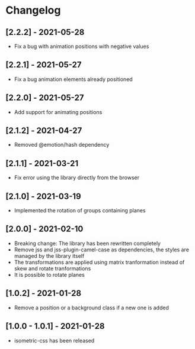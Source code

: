 # Changelog

## [2.2.2] - 2021-05-28

- Fix a bug with animation positions with negative values

## [2.2.1] - 2021-05-27

- Fix a bug animation elements already positioned

## [2.2.0] - 2021-05-27

- Add support for animating positions

## [2.1.2] - 2021-04-27

- Removed @emotion/hash dependency

## [2.1.1] - 2021-03-21

- Fix error using the library directly from the browser

## [2.1.0] - 2021-03-19

- Implemented the rotation of groups containing planes

## [2.0.0] - 2021-02-10

- Breaking change: The library has been rewritten completely
- Remove jss and jss-plugin-camel-case as dependencies, the styles are managed by the library itself
- The transformations are applied using matrix tranformation instead of skew and rotate tranformations
- It is possible to rotate planes

## [1.0.2] - 2021-01-28

- Remove a position or a background class if a new one is added

## [1.0.0 - 1.0.1] - 2021-01-28

- isometric-css has been released